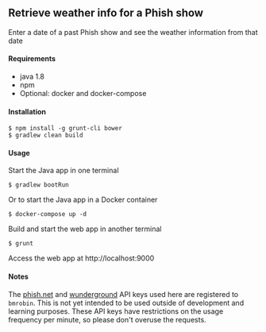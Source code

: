 ## Retrieve weather info for a Phish show
Enter a date of a past Phish show and see the weather information from that date

#### Requirements
* java 1.8
* npm
* Optional: docker and docker-compose

#### Installation
    $ npm install -g grunt-cli bower
    $ gradlew clean build

#### Usage
Start the Java app in one terminal

    $ gradlew bootRun

Or to start the Java app in a Docker container

    $ docker-compose up -d

Build and start the web app in another terminal

    $ grunt

Access the web app at http://localhost:9000

#### Notes
The [phish.net](https://api.phish.net/) and [wunderground](https://www.wunderground.com/weather/api/) API keys used here are registered to `bmrobin`. This is not yet intended to be used outside of development and learning purposes. These API keys have restrictions on the usage frequency per minute, so please don't overuse the requests.
